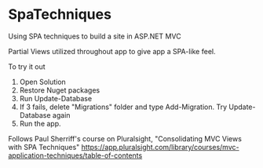 # SpaTechniques
Using SPA techniques to build a site in ASP.NET MVC

Partial Views utilized throughout app to give app a SPA-like feel.

To try it out

1. Open Solution
2. Restore Nuget packages
3. Run Update-Database 
4. If 3 fails, delete "Migrations" folder and type Add-Migration.  Try Update-Database again
5. Run the app.

Follows Paul Sherriff's course on Pluralsight, "Consolidating MVC Views with SPA Techniques"
https://app.pluralsight.com/library/courses/mvc-application-techniques/table-of-contents


